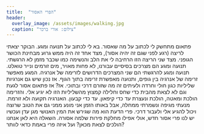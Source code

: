 ```yaml
---
title:  "הפרי האסור"
header:
  overlay_image: /assets/images/walking.jpg
  caption: "צילום: אורי ברכר"
---
```

<!--more-->
פתאום מתחשק לי לכתוב על מה שאסור. בא לי לכתוב על תנועה ומגע.
הבוקר יצאתי לריצה (רגע לפני שגם זה יהיה אסור), מצד אחד זה היה ממש גרוע מבחינת הכושר הגופני. מצד שני הריצה הזו הרחיבה לי את הלב והנשימה כמו שכבר מזמן לא הרגשתי.
תנועה ומגע הם מצרכים בסיסיים עבורנו, לא פחות מאויר, מים זורמים ונייר טואלט. תנועה ומגע להרגשתי הם שני המצרכים הדרושים לזרימה של אנרגיה. המגע מאפשר זרימה של אנרגיה בין גופים, ותנועה מאפשרת זרימה בתוך הגוף.
אז נכון שיש גם אנרגיות שליליות כגון חולי וחרדה ולעיתים זה מה שזורם דרכי ובתוכי.
אז?
אז פתאום אסור לגעת וגם לא לצאת מהבית כדי שחס וחלילה קמצוץ מהשליליות הזו לא יגיע אלי. והזרימה הולכת ומאטה, הולכת ונעצרת עד כדי קיפאון. עד כדי קבעון. האנרגיה תקועה ולא זורמת.
מנעתי מגיפה ונשמרתי ממחלה, אבל באותו הזמן אני מונע ממני גם את הטוב שרוצה ויכול להגיע אלי ולעבור דרכי.
פרי הדעת הוא מה שגירש את המין האנושי מגן עדן ועכשיו יש לנו פרי אסור חדש, אולי אפילו מחלקת פירות שלמה אסורה. השאלה היא לאן אנחנו הולכים לצאת מכאן? ועל איזה פרי באמת כדאי לוותר?